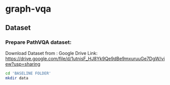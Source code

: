 # graph-vqa


## Dataset
### Prepare PathVQA dataset:  
Download Dataset from : Google Drive Link: https://drive.google.com/file/d/1utnisF_HJ8Yk9Qe9dBe9mxuruuGe7DgW/view?usp=sharing

```bash
cd 'BASELINE FOLDER'
mkdir data

```
